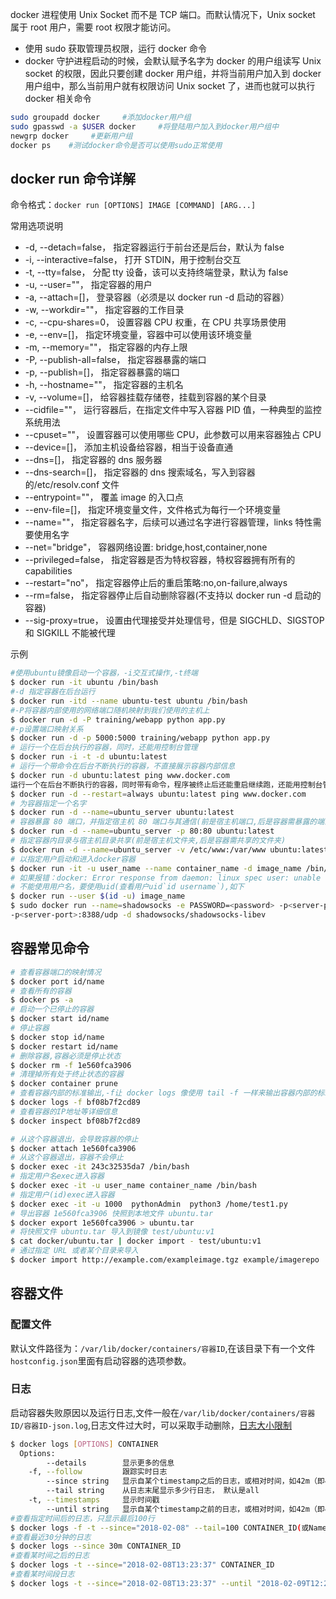 docker 进程使用 Unix Socket 而不是 TCP 端口。而默认情况下，Unix socket 属于 root 用户，需要 root 权限才能访问。

- 使用 sudo 获取管理员权限，运行 docker 命令
- docker 守护进程启动的时候，会默认赋予名字为 docker 的用户组读写 Unix socket 的权限，因此只要创建 docker 用户组，并将当前用户加入到 docker 用户组中，那么当前用户就有权限访问 Unix socket 了，进而也就可以执行 docker 相关命令

```bash
sudo groupadd docker     #添加docker用户组
sudo gpasswd -a $USER docker     #将登陆用户加入到docker用户组中
newgrp docker     #更新用户组
docker ps    #测试docker命令是否可以使用sudo正常使用
```

## docker run 命令详解

命令格式：`docker run [OPTIONS] IMAGE [COMMAND] [ARG...]`

常用选项说明

- -d, --detach=false， 指定容器运行于前台还是后台，默认为 false
- -i, --interactive=false， 打开 STDIN，用于控制台交互
- -t, --tty=false， 分配 tty 设备，该可以支持终端登录，默认为 false
- -u, --user=""， 指定容器的用户
- -a, --attach=[]， 登录容器（必须是以 docker run -d 启动的容器）
- -w, --workdir=""， 指定容器的工作目录
- -c, --cpu-shares=0， 设置容器 CPU 权重，在 CPU 共享场景使用
- -e, --env=[]， 指定环境变量，容器中可以使用该环境变量
- -m, --memory=""， 指定容器的内存上限
- -P, --publish-all=false， 指定容器暴露的端口
- -p, --publish=[]， 指定容器暴露的端口
- -h, --hostname=""， 指定容器的主机名
- -v, --volume=[]， 给容器挂载存储卷，挂载到容器的某个目录
- --cidfile=""， 运行容器后，在指定文件中写入容器 PID 值，一种典型的监控系统用法
- --cpuset=""， 设置容器可以使用哪些 CPU，此参数可以用来容器独占 CPU
- --device=[]， 添加主机设备给容器，相当于设备直通
- --dns=[]， 指定容器的 dns 服务器
- --dns-search=[]， 指定容器的 dns 搜索域名，写入到容器的/etc/resolv.conf 文件
- --entrypoint=""， 覆盖 image 的入口点
- --env-file=[]， 指定环境变量文件，文件格式为每行一个环境变量
- --name=""， 指定容器名字，后续可以通过名字进行容器管理，links 特性需要使用名字
- --net="bridge"， 容器网络设置: bridge,host,container,none
- --privileged=false， 指定容器是否为特权容器，特权容器拥有所有的 capabilities
- --restart="no"， 指定容器停止后的重启策略:no,on-failure,always
- --rm=false， 指定容器停止后自动删除容器(不支持以 docker run -d 启动的容器)
- --sig-proxy=true， 设置由代理接受并处理信号，但是 SIGCHLD、SIGSTOP 和 SIGKILL 不能被代理

示例

```bash
#使用ubuntu镜像启动一个容器，-i交互式操作,-t终端
$ docker run -it ubuntu /bin/bash
#-d 指定容器在后台运行
$ docker run -itd --name ubuntu-test ubuntu /bin/bash
#-P将容器内部使用的网络端口随机映射到我们使用的主机上
$ docker run -d -P training/webapp python app.py
#-p设置端口映射关系
$ docker run -d -p 5000:5000 training/webapp python app.py
# 运行一个在后台执行的容器，同时，还能用控制台管理
$ docker run -i -t -d ubuntu:latest
# 运行一个带命令在后台不断执行的容器，不直接展示容器内部信息
$ docker run -d ubuntu:latest ping www.docker.com
运行一个在后台不断执行的容器，同时带有命令，程序被终止后还能重启继续跑，还能用控制台管理
$ docker run -d --restart=always ubuntu:latest ping www.docker.com
# 为容器指定一个名字
$ docker run -d --name=ubuntu_server ubuntu:latest
# 容器暴露 80 端口，并指定宿主机 80 端口与其通信(前是宿主机端口,后是容器需暴露的端口)
$ docker run -d --name=ubuntu_server -p 80:80 ubuntu:latest
# 指定容器内目录与宿主机目录共享(前是宿主机文件夹,后是容器需共享的文件夹)
$ docker run -d --name=ubuntu_server -v /etc/www:/var/www ubuntu:latest
# 以指定用户启动和进入docker容器
$ docker run -it -u user_name --name container_name -d image_name /bin/bash
# 如果报错：docker: Error response from daemon: linux spec user: unable to find user xxxx: no matching entries in passwd file.
# 不能使用用户名，要使用uid(查看用户uid`id username`),如下
$ docker run --user $(id -u) image_name
$ sudo docker run --name=shadowsocks -e PASSWORD=<password> -p<server-port>:8388 \
-p<server-port>:8388/udp -d shadowsocks/shadowsocks-libev
```

## 容器常见命令

```bash
# 查看容器端口的映射情况
$ docker port id/name
# 查看所有的容器
$ docker ps -a
# 启动一个已停止的容器
$ docker start id/name
# 停止容器
$ docker stop id/name
$ docker restart id/name
# 删除容器,容器必须是停止状态
$ docker rm -f 1e560fca3906
# 清理掉所有处于终止状态的容器
$ docker container prune
# 查看容器内部的标准输出,-f让 docker logs 像使用 tail -f 一样来输出容器内部的标准输出
$ docker logs -f bf08b7f2cd89
# 查看容器的IP地址等详细信息
$ docker inspect bf08b7f2cd89

# 从这个容器退出，会导致容器的停止
$ docker attach 1e560fca3906
# 从这个容器退出，容器不会停止
$ docker exec -it 243c32535da7 /bin/bash
# 指定用户名exec进入容器
$ docker exec -it -u user_name container_name /bin/bash
# 指定用户(id)exec进入容器
$ docker exec -it -u 1000  pythonAdmin  python3 /home/test1.py
# 导出容器 1e560fca3906 快照到本地文件 ubuntu.tar
$ docker export 1e560fca3906 > ubuntu.tar
# 将快照文件 ubuntu.tar 导入到镜像 test/ubuntu:v1
$ cat docker/ubuntu.tar | docker import - test/ubuntu:v1
# 通过指定 URL 或者某个目录来导入
$ docker import http://example.com/exampleimage.tgz example/imagerepo
```

## 容器文件

### 配置文件

默认文件路径为：`/var/lib/docker/containers/容器ID`,在该目录下有一个文件`hostconfig.json`里面有启动容器的选项参数。

### 日志

启动容器失败原因以及运行日志,文件一般在`/var/lib/docker/containers/容器ID/容器ID-json.log`,日志文件过大时，可以采取手动删除，[日志大小限制](https://blog.csdn.net/yjk13703623757/article/details/80283729)

```bash
$ docker logs [OPTIONS] CONTAINER
  Options:
        --details        显示更多的信息
    -f, --follow         跟踪实时日志
        --since string   显示自某个timestamp之后的日志，或相对时间，如42m（即42分钟）
        --tail string    从日志末尾显示多少行日志， 默认是all
    -t, --timestamps     显示时间戳
        --until string   显示自某个timestamp之前的日志，或相对时间，如42m（即42分钟）
#查看指定时间后的日志，只显示最后100行
$ docker logs -f -t --since="2018-02-08" --tail=100 CONTAINER_ID(或Name)
#查看最近30分钟的日志
$ docker logs --since 30m CONTAINER_ID
#查看某时间之后的日志
$ docker logs -t --since="2018-02-08T13:23:37" CONTAINER_ID
#查看某时间段日志
$ docker logs -t --since="2018-02-08T13:23:37" --until "2018-02-09T12:23:37" CONTAINER_ID
```
